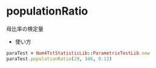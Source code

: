 populationRatio
===============
母比率の検定量

* 使い方

```ruby
paraTest = Num4TstStatisticLib::ParametrixTestLib.new
paraTest.populationRatio(29, 346, 0.12)
```
